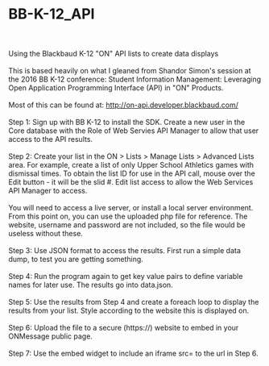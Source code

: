 # BB-K-12_API<br/><br/>
Using the Blackbaud K-12 "ON" API lists to create data displays<br/><br/>
This is based heavily on what I gleaned from Shandor Simon's session at the 2016 BB K-12 conference: Student Information Management: Leveraging Open Application Programming Interface (API) in "ON" Products.<br/><br/>
Most of this can be found at: http://on-api.developer.blackbaud.com/<br/><br/>
Step 1: Sign up with BB K-12 to install the SDK. Create a new user in the Core database with the Role of Web Servies API Manager to allow that user access to the API results.<br/><br/>
Step 2: Create your list in the ON > Lists > Manage Lists > Advanced Lists area. For example, create a list of only Upper School Athletics games with dismissal times. To obtain the list ID for use in the API call, mouse over the Edit button - it will be the slid #. Edit list access to allow the Web Services API Manager to access.<br/><br/>
You will need to access a live server, or install a local server environment. From this point on, you can use the uploaded php file for reference.  The website, username and password are not included, so the file would be useless without these.<br/><br/>
Step 3: Use JSON format to access the results. First run a simple data dump, to test you are getting something. <br/><br/>
Step 4: Run the program again to get key value pairs to define variable names for later use. The results go into data.json.<br/><br/>
Step 5: Use the results from Step 4 and create a foreach loop to display the results from your list. Style according to the website this is displayed on.<br/><br/>
Step 6: Upload the file to a secure (https://) website to embed in your ONMessage public page.<br/><br/>
Step 7: Use the embed widget to include an iframe src= to the url in Step 6.<br/><br/>
